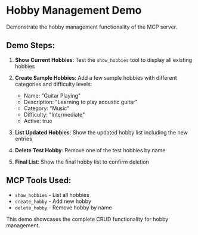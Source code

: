 # Hobby Management Demo

Demonstrate the hobby management functionality of the MCP server.

## Demo Steps:

1. **Show Current Hobbies**:
   Test the `show_hobbies` tool to display all existing hobbies

2. **Create Sample Hobbies**:
   Add a few sample hobbies with different categories and difficulty levels:
   - Name: "Guitar Playing"
   - Description: "Learning to play acoustic guitar"
   - Category: "Music"
   - Difficulty: "Intermediate"
   - Active: true

3. **List Updated Hobbies**:
   Show the updated hobby list including the new entries

4. **Delete Test Hobby**:
   Remove one of the test hobbies by name

5. **Final List**:
   Show the final hobby list to confirm deletion

## MCP Tools Used:
- `show_hobbies` - List all hobbies
- `create_hobby` - Add new hobby
- `delete_hobby` - Remove hobby by name

This demo showcases the complete CRUD functionality for hobby management.